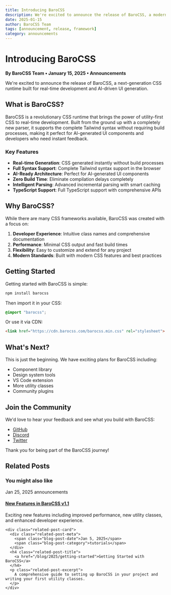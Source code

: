 ```yaml
---
title: Introducing BaroCSS
description: We're excited to announce the release of BaroCSS, a modern utility-first CSS framework built for the next generation of web development.
date: 2025-01-15
author: BaroCSS Team
tags: [announcement, release, framework]
category: announcements
---
```


# Introducing BaroCSS

**By BaroCSS Team • January 15, 2025 • Announcements**

We're excited to announce the release of BaroCSS, a next-generation CSS runtime built for real-time development and AI-driven UI generation.

## What is BaroCSS?

BaroCSS is a revolutionary CSS runtime that brings the power of utility-first CSS to real-time development. Built from the ground up with a completely new parser, it supports the complete Tailwind syntax without requiring build processes, making it perfect for AI-generated UI components and developers who need instant feedback.

### Key Features

- **Real-time Generation**: CSS generated instantly without build processes
- **Full Syntax Support**: Complete Tailwind syntax support in the browser
- **AI-Ready Architecture**: Perfect for AI-generated UI components
- **Zero Build Time**: Eliminate compilation delays completely
- **Intelligent Parsing**: Advanced incremental parsing with smart caching
- **TypeScript Support**: Full TypeScript support with comprehensive APIs

## Why BaroCSS?

While there are many CSS frameworks available, BaroCSS was created with a focus on:

1. **Developer Experience**: Intuitive class names and comprehensive documentation
2. **Performance**: Minimal CSS output and fast build times
3. **Flexibility**: Easy to customize and extend for any project
4. **Modern Standards**: Built with modern CSS features and best practices

## Getting Started

Getting started with BaroCSS is simple:

```bash
npm install barocss
```

Then import it in your CSS:

```css
@import "barocss";
```

Or use it via CDN:

```html
<link href="https://cdn.barocss.com/barocss.min.css" rel="stylesheet">
```

## What's Next?

This is just the beginning. We have exciting plans for BaroCSS including:

- Component library
- Design system tools
- VS Code extension
- More utility classes
- Community plugins

## Join the Community

We'd love to hear your feedback and see what you build with BaroCSS:

- [GitHub](https://github.com/barocss/barocss)
- [Discord](https://discord.gg/barocss)
- [Twitter](https://twitter.com/barocss)

Thank you for being part of the BaroCSS journey!

## Related Posts

<div class="related-posts">
  <h3>You might also like</h3>
  <div class="related-posts-grid">
    <div class="related-post-card">
      <div class="related-post-meta">
        <span class="blog-post-date">Jan 25, 2025</span>
        <span class="blog-post-category">announcements</span>
      </div>
      <h4 class="related-post-title">
        <a href="/blog/2025/new-features-announcement">New Features in BaroCSS v1.1</a>
      </h4>
      <p class="related-post-excerpt">
        Exciting new features including improved performance, new utility classes, and enhanced developer experience.
      </p>
    </div>
    
    <div class="related-post-card">
      <div class="related-post-meta">
        <span class="blog-post-date">Jan 5, 2025</span>
        <span class="blog-post-category">tutorials</span>
      </div>
      <h4 class="related-post-title">
        <a href="/blog/2025/getting-started">Getting Started with BaroCSS</a>
      </h4>
      <p class="related-post-excerpt">
        A comprehensive guide to setting up BaroCSS in your project and writing your first utility classes.
      </p>
    </div>
  </div>
</div>

